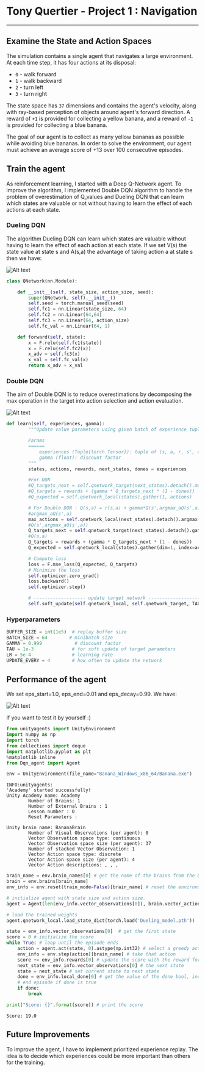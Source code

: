 
# Tony Quertier - Project 1 : Navigation

---


## Examine the State and Action Spaces

The simulation contains a single agent that navigates a large environment.  At each time step, it has four actions at its disposal:
- `0` - walk forward 
- `1` - walk backward
- `2` - turn left
- `3` - turn right

The state space has `37` dimensions and contains the agent's velocity, along with ray-based perception of objects around agent's forward direction.  A reward of `+1` is provided for collecting a yellow banana, and a reward of `-1` is provided for collecting a blue banana. 

The goal of our agent is to collect as many yellow bananas as possible while avoiding blue bananas. In order to solve the environment, our agent must achieve an average score of +13 over 100 consecutive episodes.

##  Train the agent

As reinforcement learning, I started with a Deep Q-Network agent. To improve the algorithm, I implemented Double DQN algorithm to handle the problem of overestimation of Q_values and Dueling DQN that can learn which states are valuable or not without having to learn the effect of each actions at each state.

### Dueling DQN

The algorithm Dueling DQN can learn which states are valuable without having to learn the effect of each action at each state. If we set V(s) the state value at state s and A(s,a) the advantage of taking action a at state s then we have:

![Alt text](https://github.com/Quertier/p1-navigation/blob/master/Images/Dueling_DQN.png)


```python
class QNetwork(nn.Module):

    def __init__(self, state_size, action_size, seed):
        super(QNetwork, self).__init__()
        self.seed = torch.manual_seed(seed)
        self.fc1 = nn.Linear(state_size, 64)
        self.fc2 = nn.Linear(64,64)
        self.fc3 = nn.Linear(64, action_size)
        self.fc_val = nn.Linear(64, 1)

    def forward(self, state):
        x = F.relu(self.fc1(state))
        x = F.relu(self.fc2(x))
        x_adv = self.fc3(x)
        x_val = self.fc_val(x)
        return x_adv + x_val
```

### Double DQN

The aim of Double DQN is to reduce overestimations by decomposing the max operation in the target into action selection and action evaluation.

![Alt text](https://github.com/Quertier/p1-navigation/blob/master/Images/Double_DQN.png)


```python
def learn(self, experiences, gamma):
        """Update value parameters using given batch of experience tuples.

        Params
        ======
            experiences (Tuple[torch.Tensor]): tuple of (s, a, r, s', done) tuples 
            gamma (float): discount factor
        """
        states, actions, rewards, next_states, dones = experiences

        #For DQN
        #Q_targets_next = self.qnetwork_target(next_states).detach().max(1)[0].unsqueeze(1)
        #Q_targets = rewards + (gamma * Q_targets_next * (1 - dones))
        #Q_expected = self.qnetwork_local(states).gather(1, actions)

        # For Double DQN : Q(s,a) = r(s,a) + gamma*Q(s',argmax_aQ(s',a))
        #argmax_aQ(s',a)
        max_actions = self.qnetwork_local(next_states).detach().argmax(dim=1, keepdim=True)
        #Q(s',argmax_aQ(s',a))
        Q_targets_next = self.qnetwork_target(next_states).detach().gather(dim=1, index=max_actions)
        #Q(s,a)
        Q_targets = rewards + (gamma * Q_targets_next * (1 - dones))
        Q_expected = self.qnetwork_local(states).gather(dim=1, index=actions)

        # Compute loss
        loss = F.mse_loss(Q_expected, Q_targets)
        # Minimize the loss
        self.optimizer.zero_grad()
        loss.backward()
        self.optimizer.step()

        # ------------------- update target network ------------------- #
        self.soft_update(self.qnetwork_local, self.qnetwork_target, TAU)  
```

### Hyperparameters


```python
BUFFER_SIZE = int(1e5)  # replay buffer size
BATCH_SIZE = 64        # minibatch size
GAMMA = 0.999            # discount factor
TAU = 1e-3              # for soft update of target parameters
LR = 5e-4               # learning rate 
UPDATE_EVERY = 4        # how often to update the network
```

## Performance of the agent

We set eps_start=1.0, eps_end=0.01 and eps_decay=0.99. We have:

![Alt text](https://github.com/Quertier/p1-navigation/blob/master/Images/p1-navigation.PNG)

If you want to test it by yourself :) 


```python
from unityagents import UnityEnvironment
import numpy as np
import torch
from collections import deque
import matplotlib.pyplot as plt
%matplotlib inline
from Dqn_agent import Agent
```


```python
env = UnityEnvironment(file_name="Banana_Windows_x86_64/Banana.exe")
```

    INFO:unityagents:
    'Academy' started successfully!
    Unity Academy name: Academy
            Number of Brains: 1
            Number of External Brains : 1
            Lesson number : 0
            Reset Parameters :
    		
    Unity brain name: BananaBrain
            Number of Visual Observations (per agent): 0
            Vector Observation space type: continuous
            Vector Observation space size (per agent): 37
            Number of stacked Vector Observation: 1
            Vector Action space type: discrete
            Vector Action space size (per agent): 4
            Vector Action descriptions: , , , 
    


```python
brain_name = env.brain_names[0] # get the name of the brains from the Unity environment
brain = env.brains[brain_name]
env_info = env.reset(train_mode=False)[brain_name] # reset the environment and obtain info on state/action space

# initialize agent with state size and action size.
agent = Agent(len(env_info.vector_observations[0]), brain.vector_action_space_size, seed=0)

# load the trained weights
agent.qnetwork_local.load_state_dict(torch.load('Dueling_model.pth'))

state = env_info.vector_observations[0]  # get the first state
score = 0 # initialize the score
while True: # loop until the episode ends
    action = agent.act(state, 0).astype(np.int32) # select a greedy action
    env_info = env.step(action)[brain_name] # take that action
    score += env_info.rewards[0] # update the score with the reward for taking that action
    next_state = env_info.vector_observations[0] # the next state
    state = next_state # set current state to next state
    done = env_info.local_done[0] # get the value of the done bool, indicating the episode is over
    # end episode if done is true
    if done:
        break

print("Score: {}".format(score)) # print the score


```

    Score: 19.0
    

## Future Improvements

To improve the agent, I have to implement prioritized experience replay. The idea is to decide which experiences could be more important than others for the training.
